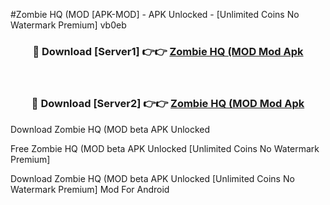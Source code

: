 #Zombie HQ (MOD [APK-MOD] - APK Unlocked - [Unlimited Coins No Watermark Premium] vb0eb



<div align="center">

<h3>🔴 Download [Server1] 👉👉 <a href="https://momento.my/?title=Zombie_HQ_(MOD">Zombie HQ (MOD Mod Apk</a></h3><br>

<h3>🔴 Download [Server2] 👉👉 <a href="https://momento.my/?title=Zombie_HQ_(MOD">Zombie HQ (MOD Mod Apk</a></h3>
</div>



Download Zombie HQ (MOD beta APK Unlocked

Free Zombie HQ (MOD beta APK Unlocked [Unlimited Coins No Watermark Premium]

Download Zombie HQ (MOD beta APK Unlocked [Unlimited Coins No Watermark Premium] Mod For Android
